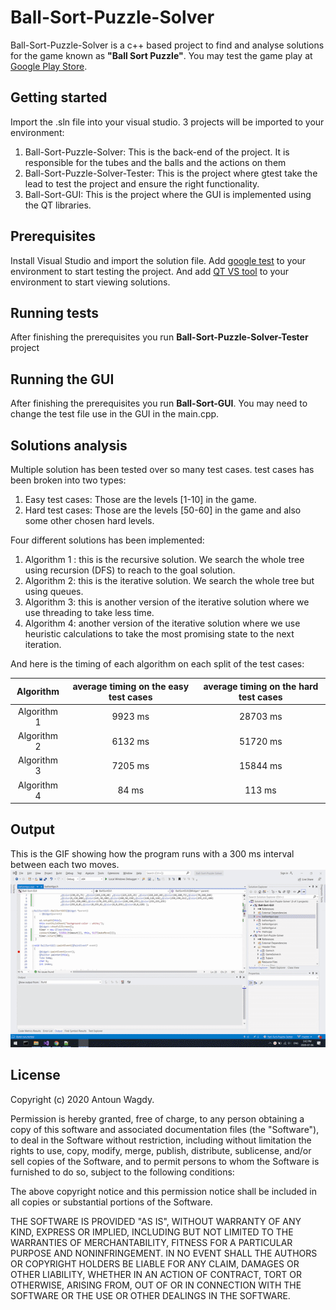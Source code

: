 # Ball-Sort-Puzzle-Solver
Ball-Sort-Puzzle-Solver is a c++ based project to find and analyse solutions for the game known as **"Ball Sort Puzzle"**. You may test the game play at [Google Play Store]([https://play.google.com/store/apps/details?id=com.GMA.Ball.Sort.Puzzle](https://play.google.com/store/apps/details?id=com.GMA.Ball.Sort.Puzzle)).

## Getting started
Import the .sln file into your visual studio. 3 projects will be imported to your environment:

 1. Ball-Sort-Puzzle-Solver: This is the back-end of the project. It is responsible for the tubes and the balls and the actions on them
 2. Ball-Sort-Puzzle-Solver-Tester: This is the project where gtest take the lead to test the project and ensure the right functionality.
 3. Ball-Sort-GUI: This is the project where the GUI is implemented using the QT libraries.


## Prerequisites
Install Visual Studio and import the solution file. Add [google test]([[https://docs.microsoft.com/en-us/visualstudio/test/how-to-use-google-test-for-cpp?view=vs-2019](https://docs.microsoft.com/en-us/visualstudio/test/how-to-use-google-test-for-cpp?view=vs-2019)]) to your environment to start testing the project. And add [QT VS tool]([[https://medium.com/@paryleevatou/how-to-setting-qt-gui-using-c-with-visual-studio-2017-dbb50406f99](https://medium.com/@paryleevatou/how-to-setting-qt-gui-using-c-with-visual-studio-2017-dbb50406f99)]) to your environment to start viewing solutions.

## Running tests
After finishing the prerequisites you run **Ball-Sort-Puzzle-Solver-Tester** project 

## Running the GUI
After finishing the prerequisites you run **Ball-Sort-GUI**. You may need to change the test file use in the GUI in the main.cpp. 

## Solutions analysis
Multiple solution has been tested over so many test cases. test cases has been broken into two types:
 1. Easy test cases: Those are the levels [1-10] in the game.
 2. Hard test cases: Those are the levels [50-60] in the game and also some other chosen hard levels.
 
Four different solutions has been implemented: <br>
 1. Algorithm 1 : this is the recursive solution. We search the whole tree using recursion (DFS) to reach to the goal solution.<br>
 2. Algorithm 2: this is the iterative solution.  We search the whole tree but using queues.<br>
 3. Algorithm 3: this is another version of the iterative solution where we use threading to take less time.<br>
 4. Algorithm 4: another version of the iterative solution where we use heuristic calculations to take the most promising state to the next iteration.<br>

And here is the timing of each algorithm on each split of the test cases:

|  Algorithm  | average timing on the easy test cases | average timing on the hard test cases |
|:-----------:|:-------------------------------------:|:-------------------------------------:|
| Algorithm 1 |                9923 ms                |                28703 ms               |
| Algorithm 2 |                6132 ms                |                51720 ms               |
| Algorithm 3 |                7205 ms                |                15844 ms               |
| Algorithm 4 |                 84 ms                 |                 113 ms                |
  
  ## Output
  This is the GIF showing how the program runs with a 300 ms interval between each two moves.
![GIF to show the program running](https://github.com/AntounWagdy/Ball-Sort-Puzzle-Solver/blob/master/demo.gif)
## License
Copyright (c) 2020 Antoun Wagdy.

Permission is hereby granted, free of charge, to any person obtaining a copy of this software and associated documentation files (the "Software"), to deal in the Software without restriction, including without limitation the rights to use, copy, modify, merge, publish, distribute, sublicense, and/or sell copies of the Software, and to permit persons to whom the Software is furnished to do so, subject to the following conditions:

The above copyright notice and this permission notice shall be included in all copies or substantial portions of the Software.

THE SOFTWARE IS PROVIDED "AS IS", WITHOUT WARRANTY OF ANY KIND, EXPRESS OR IMPLIED, INCLUDING BUT NOT LIMITED TO THE WARRANTIES OF MERCHANTABILITY, FITNESS FOR A PARTICULAR PURPOSE AND NONINFRINGEMENT. IN NO EVENT SHALL THE AUTHORS OR COPYRIGHT HOLDERS BE LIABLE FOR ANY CLAIM, DAMAGES OR OTHER LIABILITY, WHETHER IN AN ACTION OF CONTRACT, TORT OR OTHERWISE, ARISING FROM, OUT OF OR IN CONNECTION WITH THE SOFTWARE OR THE USE OR OTHER DEALINGS IN THE SOFTWARE.
